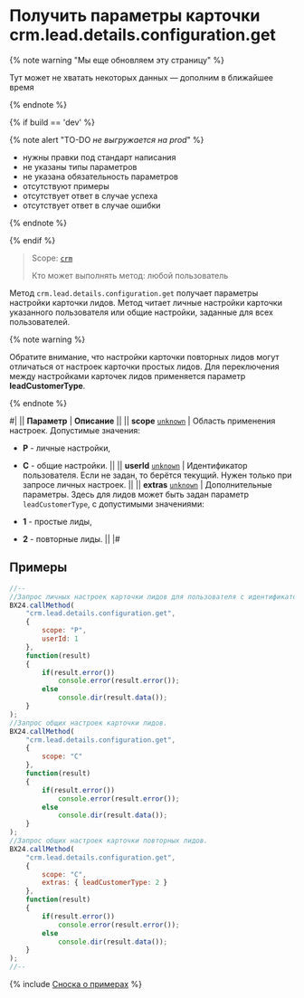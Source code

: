 # Получить параметры карточки crm.lead.details.configuration.get

{% note warning "Мы еще обновляем эту страницу" %}

Тут может не хватать некоторых данных — дополним в ближайшее время

{% endnote %}

{% if build == 'dev' %}

{% note alert "TO-DO _не выгружается на prod_" %}

- нужны правки под стандарт написания
- не указаны типы параметров
- не указана обязательность параметров
- отсутствуют примеры
- отсутствует ответ в случае успеха
- отсутствует ответ в случае ошибки

{% endnote %}

{% endif %}

> Scope: [`crm`](../../../scopes/permissions.md)
>
> Кто может выполнять метод: любой пользователь

Метод `crm.lead.details.configuration.get` получает параметры настройки карточки лидов. Метод читает личные настройки карточки указанного пользователя или общие настройки, заданные для всех пользователей.

{% note warning %}

Обратите внимание, что настройки карточки повторных лидов могут отличаться от настроек карточки простых лидов. Для переключения между настройками карточек лидов применяется параметр **leadCustomerType**.

{% endnote %}

#|
|| **Параметр** | **Описание** ||
|| **scope**
[`unknown`](../../../data-types.md) | Область применения настроек. Допустимые значения:

- **P** - личные настройки,
- **C** - общие настройки. 
  ||
|| **userId**
[`unknown`](../../../data-types.md) | Идентификатор пользователя. Если не задан, то берётся текущий. Нужен только при запросе личных настроек. ||
|| **extras**
[`unknown`](../../../data-types.md) | Дополнительные параметры. Здесь для лидов может быть задан параметр `leadCustomerType`, с допустимыми значениями:

- **1** - простые лиды,
- **2** - повторные лиды.
  ||
|#

## Примеры

```js
//--
//Запрос личных настроек карточки лидов для пользователя с идентификатором 1.
BX24.callMethod(
    "crm.lead.details.configuration.get",
    {
        scope: "P",
        userId: 1
    },
    function(result)
    {
        if(result.error())
            console.error(result.error());
        else
            console.dir(result.data());
    }
);
//Запрос общих настроек карточки лидов.
BX24.callMethod(
    "crm.lead.details.configuration.get",
    {
        scope: "C"
    },
    function(result)
    {
        if(result.error())
            console.error(result.error());
        else
            console.dir(result.data());
    }
);
//Запрос общих настроек карточки повторных лидов.
BX24.callMethod(
    "crm.lead.details.configuration.get",
    {
        scope: "C",
        extras: { leadCustomerType: 2 }
    },
    function(result)
    {
        if(result.error())
            console.error(result.error());
        else
            console.dir(result.data());
    }
);
//--
```

{% include [Сноска о примерах](../../../../_includes/examples.md) %}